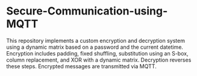 # Secure-Communication-using-MQTT
This repository implements a custom encryption and decryption system using a dynamic matrix based on a password and the current datetime. Encryption includes padding, fixed shuffling, substitution using an S-box, column replacement, and XOR with a dynamic matrix. Decryption reverses these steps. Encrypted messages are transmitted via MQTT.
